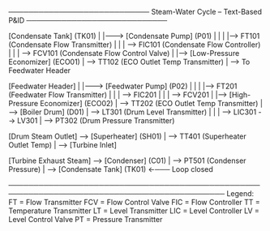 ──────────────────────────── Steam-Water Cycle – Text-Based P&ID ────────────────────────────

[Condensate Tank] (TK01)
   |
   |---> [Condensate Pump] (P01)
   |        |
   |        |--> FT101 (Condensate Flow Transmitter)
   |                  |
   |                  --> FIC101 (Condensate Flow Controller)
   |                          |
   |                          --> FCV101 (Condensate Flow Control Valve)
   |
   |--> [Low-Pressure Economizer] (ECO01)
               |
               --> TT102 (ECO Outlet Temp Transmitter)
               |
               --> To Feedwater Header

[Feedwater Header]
   |
   |---> [Feedwater Pump] (P02)
   |        |
   |        |--> FT201 (Feedwater Flow Transmitter)
   |                  |
   |                  --> FIC201
   |                          |
   |                          --> FCV201
   |
   |--> [High-Pressure Economizer] (ECO02)
               |
               --> TT202 (ECO Outlet Temp Transmitter)
               |
               --> [Boiler Drum] (D01)
                         |
                         --> LT301 (Drum Level Transmitter)
                         |        |
                         |        --> LIC301 --> LV301
                         |
                         --> PT302 (Drum Pressure Transmitter)

[Drum Steam Outlet] --> [Superheater] (SH01)
                           |
                           --> TT401 (Superheater Outlet Temp)
                           |
                           --> [Turbine Inlet]

[Turbine Exhaust Steam] --> [Condenser] (C01)
                                |
                                --> PT501 (Condenser Pressure)
                                |
                                --> [Condensate Tank] (TK01) ←─── Loop closed

─────────────────────────────────────────────────────────────────────────────────────────────
Legend:
FT  = Flow Transmitter       FCV = Flow Control Valve
FIC = Flow Controller        TT  = Temperature Transmitter
LT  = Level Transmitter      LIC = Level Controller
LV  = Level Control Valve    PT  = Pressure Transmitter
